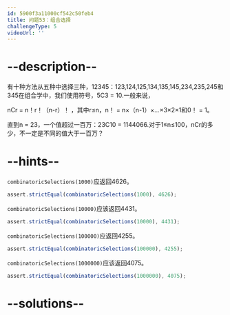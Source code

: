 ```yaml
---
id: 5900f3a11000cf542c50feb4
title: 问题53：组合选择
challengeType: 5
videoUrl: ''
---
```


# --description--

有十种方法从五种中选择三种，12345：123,124,125,134,135,145,234,235,245和345在组合学中，我们使用符号，5C3 = 10.一般来说，

nCr = n！r！（n-r）！ ，其中r≤n，n！ = n×（n-1）×...×3×2×1和0！ = 1。

直到n = 23，一个值超过一百万：23C10 = 1144066.对于1≤n≤100，nCr的多少，不一定是不同的值大于一百万？

# --hints--

`combinatoricSelections(1000)`应返回4626。

```js
assert.strictEqual(combinatoricSelections(1000), 4626);
```

`combinatoricSelections(10000)`应该返回4431。

```js
assert.strictEqual(combinatoricSelections(10000), 4431);
```

`combinatoricSelections(100000)`应返回4255。

```js
assert.strictEqual(combinatoricSelections(100000), 4255);
```

`combinatoricSelections(1000000)`应该返回4075。

```js
assert.strictEqual(combinatoricSelections(1000000), 4075);
```

# --solutions--

